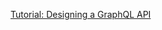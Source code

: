 [Tutorial: Designing a GraphQL API
](https://gist.github.com/swalkinshaw/3a33e2d292b60e68fcebe12b62bbb3e2)